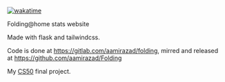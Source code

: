 [![wakatime](https://wakatime.com/badge/user/a74de5a2-6029-42fc-af5a-6c68022b44ae/project/018baf29-6c05-4cd2-b960-a2952007eeba.svg)](https://wakatime.com/badge/user/a74de5a2-6029-42fc-af5a-6c68022b44ae/project/018baf29-6c05-4cd2-b960-a2952007eeba)

Folding@home stats website

Made with flask and tailwindcss.

Code is done at https://gitlab.com/aamirazad/folding, mirred and released at https://github.com/aamirazad/Folding

My [CS50](https://pll.harvard.edu/course/cs50-introduction-computer-science) final project.
